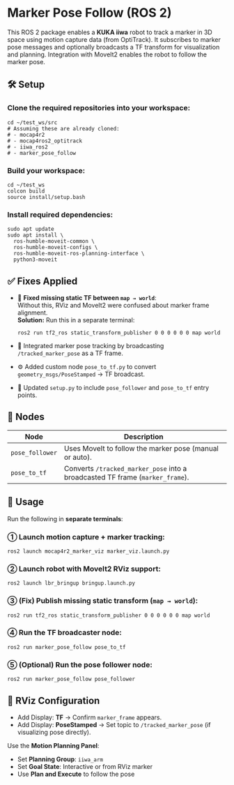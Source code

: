 Marker Pose Follow (ROS 2)
==========================

This ROS 2 package enables a **KUKA iiwa** robot to track a marker in 3D space using motion capture data (from OptiTrack). It subscribes to marker pose messages and optionally broadcasts a TF transform for visualization and planning. Integration with MoveIt2 enables the robot to follow the marker pose.

🛠️ Setup
---------

### Clone the required repositories into your workspace:

    cd ~/test_ws/src
    # Assuming these are already cloned:
    # - mocap4r2
    # - mocap4ros2_optitrack
    # - iiwa_ros2
    # - marker_pose_follow
    

### Build your workspace:

    cd ~/test_ws
    colcon build
    source install/setup.bash
    

### Install required dependencies:

    sudo apt update
    sudo apt install \
      ros-humble-moveit-common \
      ros-humble-moveit-configs \
      ros-humble-moveit-ros-planning-interface \
      python3-moveit
    

✅ Fixes Applied
---------------

*   🐛 **Fixed missing static TF between `map → world`**:  
    Without this, RViz and MoveIt2 were confused about marker frame alignment.  
    **Solution:** Run this in a separate terminal:
    
        ros2 run tf2_ros static_transform_publisher 0 0 0 0 0 0 map world
    
*   🧩 Integrated marker pose tracking by broadcasting `/tracked_marker_pose` as a TF frame.
*   ⚙️ Added custom node `pose_to_tf.py` to convert `geometry_msgs/PoseStamped` → TF broadcast.
*   🔧 Updated `setup.py` to include `pose_follower` and `pose_to_tf` entry points.

🔄 Nodes
--------
| Node            | Description                                                                   |
| --------------- | ----------------------------------------------------------------------------- |
| `pose_follower` | Uses MoveIt to follow the marker pose (manual or auto).                       |
| `pose_to_tf`    | Converts `/tracked_marker_pose` into a broadcasted TF frame (`marker_frame`). |


🧪 Usage
--------

Run the following in **separate terminals**:

### ① Launch motion capture + marker tracking:

    ros2 launch mocap4r2_marker_viz marker_viz.launch.py

### ② Launch robot with MoveIt2 RViz support:

    ros2 launch lbr_bringup bringup.launch.py

### ③ (Fix) Publish missing static transform (`map → world`):

    ros2 run tf2_ros static_transform_publisher 0 0 0 0 0 0 map world

### ④ Run the TF broadcaster node:

    ros2 run marker_pose_follow pose_to_tf

### ⑤ (Optional) Run the pose follower node:

    ros2 run marker_pose_follow pose_follower

📡 RViz Configuration
---------------------

*   Add Display: **TF** → Confirm `marker_frame` appears.
*   Add Display: **PoseStamped** → Set topic to `/tracked_marker_pose` (if visualizing pose directly).

Use the **Motion Planning Panel**:

*   Set **Planning Group**: `iiwa_arm`
*   Set **Goal State**: Interactive or from RViz marker
*   Use **Plan and Execute** to follow the pose
